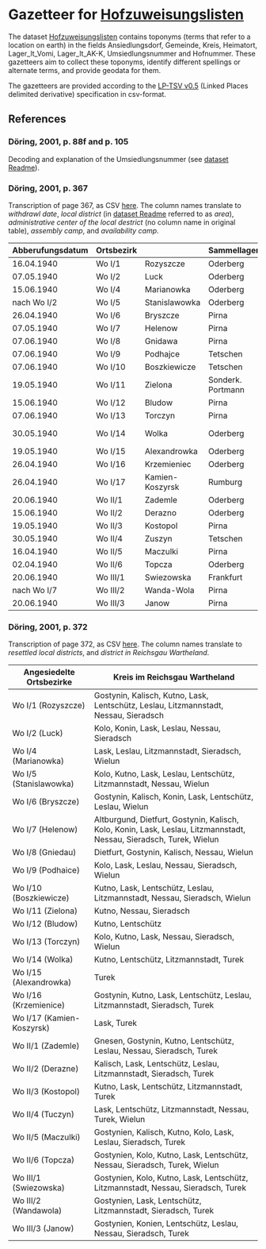 # Gazetteer for [Hofzuweisungslisten](../hofzuweisungslisten.csv)

The dataset [Hofzuweisungslisten](../hofzuweisungslisten.csv) contains toponyms (terms that refer to a location on earth) in the fields Ansiedlungsdorf, Gemeinde, Kreis, Heimatort, Lager_lt_Vomi, Lager_lt_AK-K, Umsiedlungsnummer and Hofnummer. These gazetteers aim to collect these toponyms, identify different spellings or alternate terms, and provide geodata for them.

The gazetteers are provided according to the [LP-TSV v0.5](https://github.com/LinkedPasts/linked-places-format/blob/main/tsv_0.5.md#lp-tsv-v05-linked-places-delimited-derivative) (Linked Places delimited derivative) specification in csv-format.

## References

### Döring, 2001, p. 88f and p. 105

Decoding and explanation of the Umsiedlungsnummer (see [dataset Readme](../README.md#Umsiedlungsnummer)).

### Döring, 2001, p. 367

Transcription of page 367, as CSV [here](./resources/camps_doering_2001_p367.csv). The column names translate to *withdrawl date*, *local district* (in [dataset Readme](../README.md#Umsiedlungsnummer) referred to as *area*), *administrative center of the local destrict* (no column name in original table), *assembly camp*, and *availability camp*.

| Abberufungsdatum | Ortsbezirk   |   | Sammellager       | Bereitstellungslager   |
|------------------|--------------|---------|-------------------|------------------------|
| 16.04.1940       | Wo I/1       | Rozyszcze | Oderberg         | Kirschberg             |
| 07.05.1940       | Wo I/2       | Luck      | Oderberg         | Kirschberg             |
| 15.06.1940       | Wo I/4       | Marianowka | Oderberg        | Zgierz                 |
| nach Wo I/2      | Wo I/5       | Stanislawowka | Oderberg     | Tuschen                |
| 26.04.1940       | Wo I/6       | Bryszcze  | Pirna            | Kirschberg             |
| 07.05.1940       | Wo I/7       | Helenow   | Pirna            | Zgierz, Kloster        |
| 07.06.1940       | Wo I/8       | Gnidawa   | Pirna            | Grotniki               |
| 07.06.1940       | Wo I/9       | Podhajce  | Tetschen         | Kirschberg             |
| 07.06.1940       | Wo I/10      | Boszkiewicze | Tetschen      | Waldhorst              |
| 19.05.1940       | Wo I/11      | Zielona   | Sonderk. Portmann | Zgierz, Rogy         |
| 15.06.1940       | Wo I/12      | Bludow    | Pirna            | Zdunska-Wola           |
| 07.06.1940       | Wo I/13      | Torczyn   | Pirna            | Kirschberg             |
| 30.05.1940       | Wo I/14      | Wolka     | Oderberg         | Zdunska-Wola, Kloster  |
| 19.05.1940       | Wo I/15      | Alexandrowka | Oderberg      | Tuschin                |
| 26.04.1940       | Wo I/16      | Krzemieniec | Oderberg       | Zgierz, Waldfrieden    |
| 26.04.1940       | Wo I/17      | Kamien-Koszyrsk | Rumburg    | Zgierz, Dombrowska     |
| 20.06.1940       | Wo II/1      | Zademle   | Oderberg         | Waldhorst              |
| 15.06.1940       | Wo II/2      | Derazno   | Oderberg         | Waldhorst              |
| 19.05.1940       | Wo II/3      | Kostopol  | Pirna            | Waldhorst              |
| 30.05.1940       | Wo II/4      | Zuszyn    | Tetschen         | Tuschin                |
| 16.04.1940       | Wo II/5      | Maczulki  | Pirna            | Kirschberg             |
| 02.04.1940       | Wo II/6      | Topcza    | Oderberg         | Kirschberg             |
| 20.06.1940       | Wo III/1     | Swiezowska | Frankfurt       | Waldhorst              |
| nach Wo I/7      | Wo III/2     | Wanda-Wola | Pirna           | Tuschin                |
| 20.06.1940       | Wo III/3     | Janow     | Pirna            | Zdunska-Wola           |


### Döring, 2001, p. 372

Transcription of page 372, as CSV [here](./resources/districts_wartheland_doering_2001_p372.csv). The column names translate to *resettled local districts*, and *district in Reichsgau Wartheland*.

| Angesiedelte Ortsbezirke | Kreis im Reichsgau Wartheland                                               |
|--------------------------|----------------------------------------------------------------------------|
| Wo I/1 (Rozyszcze)        | Gostynin, Kalisch, Kutno, Lask, Lentschütz, Leslau, Litzmannstadt, Nessau, Sieradsch |
| Wo I/2 (Luck)             | Kolo, Konin, Lask, Leslau, Nessau, Sieradsch                              |
| Wo I/4 (Marianowka)       | Lask, Leslau, Litzmannstadt, Sieradsch, Wielun                            |
| Wo I/5 (Stanislawowka)    | Kolo, Kutno, Lask, Leslau, Lentschütz, Litzmannstadt, Nessau, Wielun      |
| Wo I/6 (Bryszcze)         | Gostynin, Kalisch, Konin, Lask, Lentschütz, Leslau, Wielun                |
| Wo I/7 (Helenow)          | Altburgund, Dietfurt, Gostynin, Kalisch, Kolo, Konin, Lask, Leslau, Litzmannstadt, Nessau, Sieradsch, Turek, Wielun |
| Wo I/8 (Gniedau)          | Dietfurt, Gostynin, Kalisch, Nessau, Wielun                               |
| Wo I/9 (Podhaice)         | Kolo, Lask, Leslau, Nessau, Sieradsch, Wielun                             |
| Wo I/10 (Boszkiewicze)    | Kutno, Lask, Lentschütz, Leslau, Litzmannstadt, Nessau, Sieradsch, Wielun |
| Wo I/11 (Zielona)         | Kutno, Nessau, Sieradsch                                                  |
| Wo I/12 (Bludow)          | Kutno, Lentschütz                                                         |
| Wo I/13 (Torczyn)         | Kolo, Kutno, Lask, Nessau, Sieradsch, Wielun                              |
| Wo I/14 (Wolka)           | Kutno, Lentschütz, Litzmannstadt, Turek                                   |
| Wo I/15 (Alexandrowka)    | Turek                                                                     |
| Wo I/16 (Krzemienice)     | Gostynin, Kutno, Lask, Lentschütz, Leslau, Litzmannstadt, Sieradsch, Turek |
| Wo I/17 (Kamien-Koszyrsk) | Lask, Turek                                                               |
| Wo II/1 (Zademle)         | Gnesen, Gostynin, Kutno, Lentschütz, Leslau, Nessau, Sieradsch, Turek     |
| Wo II/2 (Derazne)         | Kalisch, Lask, Lentschütz, Leslau, Litzmannstadt, Sieradsch, Turek        |
| Wo II/3 (Kostopol)        | Kutno, Lask, Lentschütz, Litzmannstadt, Turek                             |
| Wo II/4 (Tuczyn)          | Lask, Lentschütz, Litzmannstadt, Nessau, Turek, Wielun                    |
| Wo II/5 (Maczulki)        | Gostynien, Kalisch, Kutno, Kolo, Lask, Leslau, Sieradsch, Turek           |
| Wo II/6 (Topcza)          | Gostynien, Kolo, Kutno, Lask, Lentschütz, Nessau, Sieradsch, Turek, Wielun |
| Wo III/1 (Swiezowska)     | Gostynien, Kolo, Kutno, Lask, Lentschütz, Litzmannstadt, Nessau, Sieradsch, Turek |
| Wo III/2 (Wandawola)      | Gostynien, Lask, Lentschütz, Litzmannstadt, Sieradsch, Turek              |
| Wo III/3 (Janow)          | Gostynien, Konien, Lentschütz, Leslau, Nessau, Sieradsch, Turek           |

